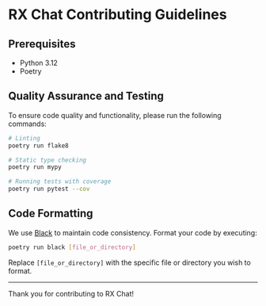 # RX Chat Contributing Guidelines

## Prerequisites

- Python 3.12
- Poetry

## Quality Assurance and Testing

To ensure code quality and functionality, please run the following commands:

```bash
# Linting
poetry run flake8

# Static type checking
poetry run mypy

# Running tests with coverage
poetry run pytest --cov
```

## Code Formatting

We use [Black](https://black.readthedocs.io/en/stable/) to maintain code consistency. Format your code by executing:

```bash
poetry run black [file_or_directory]
```

Replace `[file_or_directory]` with the specific file or directory you wish to format.

---

Thank you for contributing to RX Chat!
